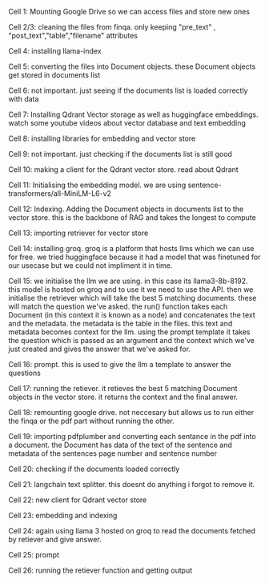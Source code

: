 Cell 1:
Mounting Google Drive so we can access files and store new ones

Cell 2/3:
cleaning the files from finqa. only keeping "pre_text" , "post_text","table","filename" attributes

Cell 4:
installing llama-index

Cell 5:
converting the files into Document objects. these Document objects get stored in documents list

Cell 6:
not important. just seeing if the documents list is loaded correctly with data

Cell 7:
Installing Qdrant Vector storage as well as huggingface embeddings. watch some youtube videos about vector database and text embedding

Cell 8:
installing libraries for embedding and vector store

Cell 9:
not important. just checking if the documents list is still good

Cell 10:
making a client for the Qdrant vector store. read about Qdrant

Cell 11:
Initialising the embedding model. we are using sentence-transformers/all-MiniLM-L6-v2 

Cell 12:
Indexing. Adding the Document objects in documents list to the vector store. this is the backbone of RAG and takes the longest to compute

Cell 13:
importing retriever for vector store

Cell 14:
installing groq. groq is a platform that hosts llms which we can use for free. we tried huggingface because it had a model that was finetuned for our usecase but we could not impliment it in time.

Cell 15:
we initialise the llm we are using. in this case its llama3-8b-8192. this model is hosted on groq and to use it we need to use the API. then we initialise the retriever which will take the best 5 matching documents. these will match the question we've asked. the run() function takes each Document (in this context it is known as a node) and concatenates the text and the metadata. the metadata is the table in the files. this text and metadata becomes context for the llm. using the prompt template it takes the question which is passed as an argument and the context which we've just created and gives the answer that we've asked for.

Cell 16:
prompt. this is used to give the llm a template to answer the questions

Cell 17:
running the retiever. it retieves the best 5 matching Document objects in the vector store. it returns the context and the final answer.

Cell 18:
remounting google drive. not neccesary but allows us to run either the finqa or the pdf part without running the other.

Cell 19:
importing pdfplumber and converting each sentance in the pdf into a document. the Document has data of the text of the sentence and metadata of the sentences page number and sentence number

Cell 20:
checking if the documents loaded correctly

Cell 21:
langchain text splitter. this doesnt do anything i forgot to remove it.

Cell 22:
new client for Qdrant vector store

Cell 23:
embedding and indexing

Cell 24:
again using llama 3 hosted on groq to read the documents fetched by retiever and give answer.

Cell 25:
prompt

Cell 26:
running the retiever function and getting output
